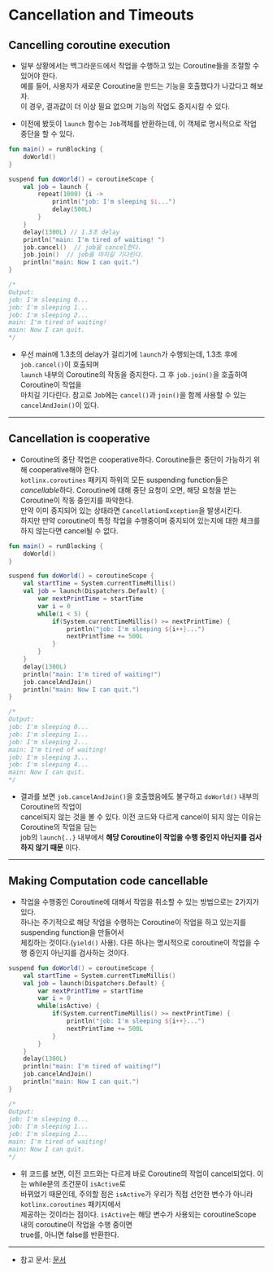 # Cancellation and Timeouts

<h2>Cancelling coroutine execution</h2>

- 일부 상황에서는 백그라운드에서 작업을 수행하고 있는 Coroutine들을 조절할 수 있어야 한다.  
  예를 들어, 사용자가 새로운 Coroutine을 만드는 기능을 호출했다가 나갔다고 해보자.  
  이 경우, 결과값이 더 이상 필요 없으며 기능의 작업도 중지시킬 수 있다.

- 이전에 봤듯이 `launch` 함수는 `Job`객체를 반환하는데, 이 객체로 명시적으로 작업 중단을 할 수 있다.

```kt
fun main() = runBlocking {
    doWorld()
}

suspend fun doWorld() = coroutineScope {
    val job = launch {
        repeat(1000) {i ->
            println("job: I'm sleeping $i...")
            delay(500L)
        }
    }
    delay(1300L) // 1.3초 delay
    println("main: I'm tired of waiting! ")
    job.cancel()  // job을 cancel한다.
    job.join()  // job을 마치길 기다린다.
    println("main: Now I can quit.")
}

/*
Output:
job: I'm sleeping 0...
job: I'm sleeping 1...
job: I'm sleeping 2...
main: I'm tired of waiting!
main: Now I can quit.
*/
```

- 우선 main에 1.3초의 delay가 걸리기에 `launch`가 수행되는데, 1.3초 후에 `job.cancel()`이 호출되며  
 `launch` 내부의 Coroutine의 작동을 중지한다. 그 후 `job.join()`을 호출하여 Coroutine이 작업을  
 마치길 기다린다. 참고로 `Job`에는 `cancel()`과 `join()`을 함께 사용할 수 있는 `cancelAndJoin()`이 있다.
<hr/>

<h2>Cancellation is cooperative</h2>

- Coroutine의 중단 작업은 cooperative하다. Coroutine들은 중단이 가능하기 위해 cooperative해야 한다.  
  `kotlinx.coroutines` 패키지 하위의 모든 suspending function들은 *cancellable*하다.
  Coroutine에 대해 중단 요청이 오면, 해당 요청을 받는 Coroutine이 작동 중인지를 파악한다.  
  만약 이미 중지되어 있는 상태라면 `CancellationException`을 발생시킨다.  
  하지만 만약 coroutine이 특정 작업을 수행중이며 중지되어 있는지에 대한 체크를 하지 않는다면 cancel될 수 없다.

```kt
fun main() = runBlocking {
    doWorld()
}

suspend fun doWorld() = coroutineScope {
    val startTime = System.currentTimeMillis()
    val job = launch(Dispatchers.Default) {
        var nextPrintTime = startTime
        var i = 0
        while(i < 5) {
            if(System.currentTimeMillis() >= nextPrintTime) {
                println("job: I'm sleeping ${i++}...")
                nextPrintTime += 500L
            }
        }
    }
    delay(1300L)
    println("main: I'm tired of waiting!")
    job.cancelAndJoin()
    println("main: Now I can quit.")
}

/*
Output:
job: I'm sleeping 0...
job: I'm sleeping 1...
job: I'm sleeping 2...
main: I'm tired of waiting!
job: I'm sleeping 3...
job: I'm sleeping 4...
main: Now I can quit.
*/
```

- 결과를 보면 `job.cancelAndJoin()`을 호출했음에도 불구하고 `doWorld()` 내부의 Coroutine의 작업이  
 cancel되지 않는 것을 볼 수 있다. 이전 코드와 다르게 cancel이 되지 않는 이유는 Coroutine의 작업을 담는  
 job의 `launch{..}` 내부에서 **해당 Coroutine이 작업을 수행 중인지 아닌지를 검사하지 않기 때문** 이다.
<hr/>

<h2>Making Computation code cancellable</h2>

- 작업을 수행중인 Coroutine에 대해서 작업을 취소할 수 있는 방법으로는 2가지가 있다.  
  하나는 주기적으로 해당 작업을 수행하는 Coroutine이 작업을 하고 있는지를 suspending function을 만들어서  
  체킹하는 것이다.(`yield()` 사용). 다른 하나는 명시적으로 coroutine이 작업을 수행 중인지 아닌지를 검사하는 것이다.

```kt
suspend fun doWorld() = coroutineScope {
    val startTime = System.currentTimeMillis()
    val job = launch(Dispatchers.Default) {
        var nextPrintTime = startTime
        var i = 0
        while(isActive) {
            if(System.currentTimeMillis() >= nextPrintTime) {
                println("job: I'm sleeping ${i++}...")
                nextPrintTime += 500L
            }
        }
    }
    delay(1300L)
    println("main: I'm tired of waiting!")
    job.cancelAndJoin()
    println("main: Now I can quit.")
}

/*
Output:
job: I'm sleeping 0...
job: I'm sleeping 1...
job: I'm sleeping 2...
main: I'm tired of waiting!
main: Now I can quit.
*/
```

- 위 코드를 보면, 이전 코드와는 다르게 바로 Coroutine의 작업이 cancel되었다. 이는 while문의 조건문이 `isActive`로  
 바뀌었기 때문인데, 주의할 점은 `isActive`가 우리가 직접 선언한 변수가 아니라 `kotlinx.coroutines` 패키지에서  
 제공하는 것이라는 점이다. `isActive`는 해당 변수가 사용되는 coroutineScope 내의 coroutine이 작업을 수행 중이면  
 true를, 아니면 false를 반환한다.
<hr/>

* 참고 문서: <a href="https://kotlinlang.org/docs/cancellation-and-timeouts.html">문서</a>
